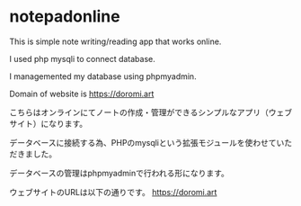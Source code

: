 # notepadonline
This is simple note writing/reading app that works online.

I used php mysqli to connect database.

I managemented my database using phpmyadmin.

Domain of website is https://doromi.art

こちらはオンラインにてノートの作成・管理ができるシンプルなアプリ（ウェブサイト）になります。

データベースに接続する為、PHPのmysqliという拡張モジュールを使わせていただきました。

データベースの管理はphpmyadminで行われる形になります。

ウェブサイトのURLは以下の通りです。
https://doromi.art
